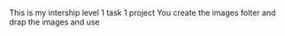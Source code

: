 This is my intership level 1 task 1 project 
You create the images folter and drap the images and use
